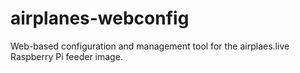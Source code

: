 # airplanes-webconfig

Web-based configuration and management tool for the airplaes.live Raspberry Pi feeder image. 
